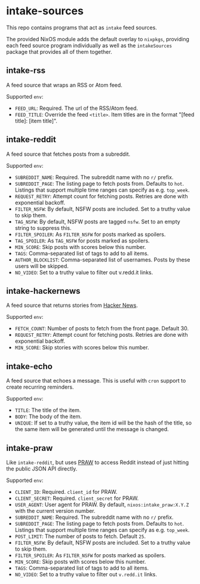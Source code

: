 # intake-sources

This repo contains programs that act as `intake` feed sources.

The provided NixOS module adds the default overlay to `nixpkgs`, providing each feed source program individually as well as the `intakeSources` package that provides all of them together.

## intake-rss

A feed source that wraps an RSS or Atom feed.

Supported `env`:

- `FEED_URL`: Required. The url of the RSS/Atom feed.
- `FEED_TITLE`: Override the feed `<title>`. Item titles are in the format "[feed title]: [item title]".

## intake-reddit

A feed source that fetches posts from a subreddit.

Supported `env`:

- `SUBREDDIT_NAME`: Required. The subreddit name with no `r/` prefix.
- `SUBREDDIT_PAGE`: The listing page to fetch posts from. Defaults to `hot`. Listings that support multiple time ranges can specify as e.g. `top_week`.
- `REQUEST_RETRY`: Attempt count for fetching posts. Retries are done with exponential backoff.
- `FILTER_NSFW`: By default, NSFW posts are included. Set to a truthy value to skip them.
- `TAG_NSFW`: By default, NSFW posts are tagged `nsfw`. Set to an empty string to suppress this.
- `FILTER_SPOILER`: As `FILTER_NSFW` for posts marked as spoilers.
- `TAG_SPOILER`: As `TAG_NSFW` for posts marked as spoilers.
- `MIN_SCORE`: Skip posts with scores below this number.
- `TAGS`: Comma-separated list of tags to add to all items.
- `AUTHOR_BLOCKLIST`: Comma-separated list of usernames. Posts by these users will be skipped.
- `NO_VIDEO`: Set to a truthy value to filter out v.redd.it links.

## intake-hackernews

A feed source that returns stories from [Hacker News](https://news.ycombinator.com/).

Supported `env`:
- `FETCH_COUNT`: Number of posts to fetch from the front page. Default 30.
- `REQUEST_RETRY`: Attempt count for fetching posts. Retries are done with exponential backoff.
- `MIN_SCORE`: Skip stories with scores below this number.

## intake-echo

A feed source that echoes a message. This is useful with `cron` support to create recurring reminders.

Supported `env`:
- `TITLE`: The title of the item.
- `BODY`: The body of the item.
- `UNIQUE`: If set to a truthy value, the item id will be the hash of the title, so the same item will be generated until the message is changed.

## intake-praw

Like `intake-reddit`, but uses [PRAW](https://praw.readthedocs.io/en/stable/) to access Reddit instead of just hitting the public JSON API directly.

Supported `env`:
- `CLIENT_ID`: Required. `client_id` for PRAW.
- `CLIENT_SECRET`: Required. `client_secret` for PRAW.
- `USER_AGENT`: User agent for PRAW. By default, `nixos:intake_praw:X.Y.Z` with the current version number.
- `SUBREDDIT_NAME`: Required. The subreddit name with no `r/` prefix.
- `SUBREDDIT_PAGE`: The listing page to fetch posts from. Defaults to `hot`. Listings that support multiple time ranges can specify as e.g. `top_week`.
- `POST_LIMIT`: The number of posts to fetch. Default `25`.
- `FILTER_NSFW`: By default, NSFW posts are included. Set to a truthy value to skip them.
- `FILTER_SPOILER`: As `FILTER_NSFW` for posts marked as spoilers.
- `MIN_SCORE`: Skip posts with scores below this number.
- `TAGS`: Comma-separated list of tags to add to all items.
- `NO_VIDEO`: Set to a truthy value to filter out `v.redd.it` links.
